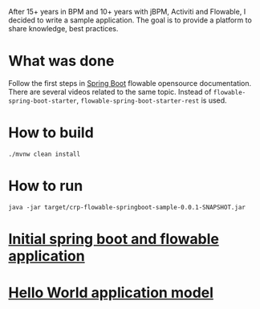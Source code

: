 After 15+ years in BPM and 10+ years with jBPM, Activiti and Flowable, I decided to write a sample application. The goal
is to provide a platform to share knowledge, best practices.

# What was done
Follow the first steps in [Spring Boot](https://www.flowable.com/open-source/docs/bpmn/ch05a-Spring-Boot) flowable 
opensource documentation. There are several videos related to the same topic. Instead of `flowable-spring-boot-starter`, 
`flowable-spring-boot-starter-rest` is used.

# How to build
```shell
./mvnw clean install
```

# How to run
```shell
java -jar target/crp-flowable-springboot-sample-0.0.1-SNAPSHOT.jar
```

# [Initial spring boot and flowable application](docs/01-initialApp.md)
# [Hello World application model](docs/02-helloWorld.md)
